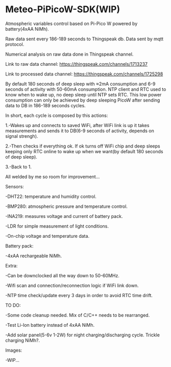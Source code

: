 # Meteo-PiPicoW-SDK(WIP)

Atmospheric variables control based on Pi-Pico W powered by battery(4xAA NiMh).

Raw data sent every 186-189 seconds to Thingspeak db. Data sent by mqtt protocol. 

Numerical analysis on raw data done in Thingspeak channel. 

Link to raw data channel: https://thingspeak.com/channels/1713237

Link to processed data channel: https://thingspeak.com/channels/1725298

By default 180 seconds of deep sleep with ≈2mA consumption and 6-9 seconds of activity with 50-60mA consumption.
NTP client and RTC used to know when to wake up, no deep sleep until NTP sets RTC.
This low power consumption can only be achieved by deep sleeping PicoW after sending data to DB in 186-189 seconds cycles.

In short, each cycle is composed by this actions:

1.-Wakes up and connects to saved WiFi, after WiFi link is up it takes measurements and sends it to DB(6-9 seconds of activity, depends on signal strengh).

2.-Then checks if everything ok. If ok turns off WiFi chip and deep sleeps keeping only RTC online to wake up when we want(by default 180 seconds of deep sleep).

3.-Back to 1.

All welded by me so room for improvement...

Sensors: 

-DHT22: temperature and humidity control.

-BMP280: atmospheric pressure and temperature control.

-INA219: measures voltage and current of battery pack.

-LDR for simple measurement of light conditions.

-On-chip voltage and temperature data.

Battery pack:

-4xAA rechargeable NiMh. 

Extra:

-Can be downclocked all the way down to 50-60MHz.

-Wifi scan and connection/reconnection logic if WiFi link down.

-NTP time check/update every 3 days in order to avoid RTC time drift.

TO DO: 

-Some code cleanup  needed. Mix of C/C++ needs to be rearranged.

-Test Li-Ion battery instead of 4xAA NiMh.

-Add solar panel(5-6v 1-2W) for night charging/discharging cycle. Trickle charging NiMh?. 

Images:

-WIP...

